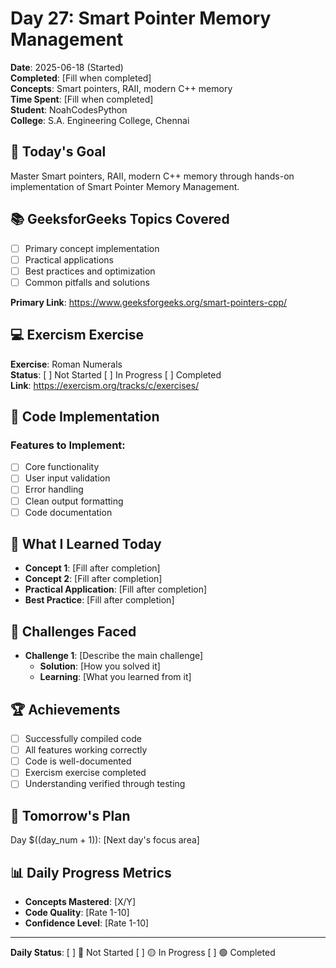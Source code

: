 # Day 27: Smart Pointer Memory Management

**Date**: 2025-06-18 (Started)  
**Completed**: [Fill when completed]  
**Concepts**: Smart pointers, RAII, modern C++ memory  
**Time Spent**: [Fill when completed]  
**Student**: NoahCodesPython  
**College**: S.A. Engineering College, Chennai

## 🎯 Today's Goal
Master Smart pointers, RAII, modern C++ memory through hands-on implementation of Smart Pointer Memory Management.

## 📚 GeeksforGeeks Topics Covered
- [ ] Primary concept implementation
- [ ] Practical applications  
- [ ] Best practices and optimization
- [ ] Common pitfalls and solutions

**Primary Link**: https://www.geeksforgeeks.org/smart-pointers-cpp/

## 💻 Exercism Exercise
**Exercise**: Roman Numerals  
**Status**: [ ] Not Started [ ] In Progress [ ] Completed  
**Link**: https://exercism.org/tracks/c/exercises/

## 🔧 Code Implementation

### Features to Implement:
- [ ] Core functionality
- [ ] User input validation
- [ ] Error handling
- [ ] Clean output formatting
- [ ] Code documentation

## 📝 What I Learned Today
- **Concept 1**: [Fill after completion]
- **Concept 2**: [Fill after completion]
- **Practical Application**: [Fill after completion]
- **Best Practice**: [Fill after completion]

## 🔧 Challenges Faced
- **Challenge 1**: [Describe the main challenge]
  - **Solution**: [How you solved it]
  - **Learning**: [What you learned from it]

## 🏆 Achievements
- [ ] Successfully compiled code
- [ ] All features working correctly
- [ ] Code is well-documented
- [ ] Exercism exercise completed
- [ ] Understanding verified through testing

## 🔄 Tomorrow's Plan
Day $((day_num + 1)): [Next day's focus area]

## 📊 Daily Progress Metrics
- **Concepts Mastered**: [X/Y]
- **Code Quality**: [Rate 1-10]
- **Confidence Level**: [Rate 1-10]

---
**Daily Status**: [ ] 🔴 Not Started [ ] 🟡 In Progress [ ] 🟢 Completed
